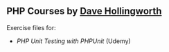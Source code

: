 ## PHP Courses by [Dave Hollingworth](https://davehollingworth.com/)

Exercise files for:

* _PHP Unit Testing with PHPUnit_ (Udemy)